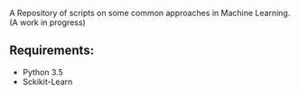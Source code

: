 A Repository of scripts on some common approaches in Machine Learning. 
(A work in progress)

## Requirements:
- Python 3.5
- Sckikit-Learn
